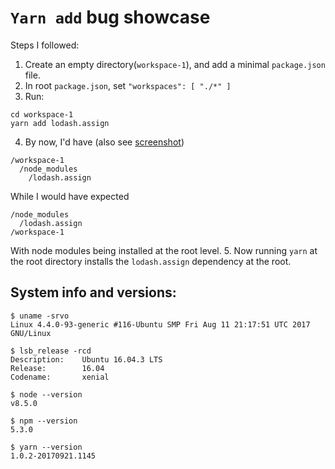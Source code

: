 # `Yarn add` bug showcase

Steps I followed:

1. Create an empty directory(`workspace-1`), and add a minimal `package.json` file.
2. In root `package.json`, set `"workspaces": [ "./*" ]`
3. Run:
```
cd workspace-1
yarn add lodash.assign
```
4. By now, I'd have (also see [screenshot](/directory-structure.png))
```
/workspace-1
  /node_modules
    /lodash.assign
```
While I would have expected

```
/node_modules
  /lodash.assign
/workspace-1
```
With node modules being installed at the root level.
5. Now running `yarn` at the root directory installs the `lodash.assign` dependency at the root.


## System info and versions:
```
$ uname -srvo
Linux 4.4.0-93-generic #116-Ubuntu SMP Fri Aug 11 21:17:51 UTC 2017 GNU/Linux

$ lsb_release -rcd
Description:    Ubuntu 16.04.3 LTS
Release:        16.04
Codename:       xenial

$ node --version
v8.5.0

$ npm --version
5.3.0

$ yarn --version
1.0.2-20170921.1145
```